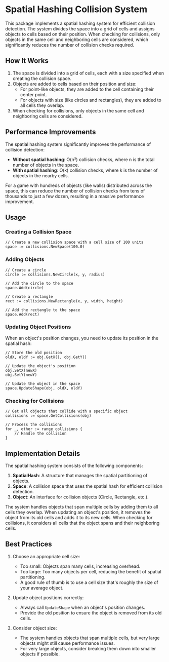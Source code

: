 # Spatial Hashing Collision System

This package implements a spatial hashing system for efficient collision detection. The system divides the space into a grid of cells and assigns objects to cells based on their position. When checking for collisions, only objects in the same cell and neighboring cells are considered, which significantly reduces the number of collision checks required.

## How It Works

1. The space is divided into a grid of cells, each with a size specified when creating the collision space.
2. Objects are added to cells based on their position and size:
   - For point-like objects, they are added to the cell containing their center point.
   - For objects with size (like circles and rectangles), they are added to all cells they overlap.
3. When checking for collisions, only objects in the same cell and neighboring cells are considered.

## Performance Improvements

The spatial hashing system significantly improves the performance of collision detection:

- **Without spatial hashing**: O(n²) collision checks, where n is the total number of objects in the space.
- **With spatial hashing**: O(k) collision checks, where k is the number of objects in the nearby cells.

For a game with hundreds of objects (like walls) distributed across the space, this can reduce the number of collision checks from tens of thousands to just a few dozen, resulting in a massive performance improvement.

## Usage

### Creating a Collision Space

```
// Create a new collision space with a cell size of 100 units
space := collisions.NewSpace(100.0)
```

### Adding Objects

```
// Create a circle
circle := collisions.NewCircle(x, y, radius)

// Add the circle to the space
space.Add(circle)

// Create a rectangle
rect := collisions.NewRectangle(x, y, width, height)

// Add the rectangle to the space
space.Add(rect)
```

### Updating Object Positions

When an object's position changes, you need to update its position in the spatial hash:

```
// Store the old position
oldX, oldY := obj.GetX(), obj.GetY()

// Update the object's position
obj.SetX(newX)
obj.SetY(newY)

// Update the object in the space
space.UpdateShape(obj, oldX, oldY)
```

### Checking for Collisions

```
// Get all objects that collide with a specific object
collisions := space.GetCollisions(obj)

// Process the collisions
for _, other := range collisions {
    // Handle the collision
}
```

## Implementation Details

The spatial hashing system consists of the following components:

1. **SpatialHash**: A structure that manages the spatial partitioning of objects.
2. **Space**: A collision space that uses the spatial hash for efficient collision detection.
3. **Object**: An interface for collision objects (Circle, Rectangle, etc.).

The system handles objects that span multiple cells by adding them to all cells they overlap. When updating an object's position, it removes the object from its old cells and adds it to its new cells. When checking for collisions, it considers all cells that the object spans and their neighboring cells.

## Best Practices

1. Choose an appropriate cell size:
   - Too small: Objects span many cells, increasing overhead.
   - Too large: Too many objects per cell, reducing the benefit of spatial partitioning.
   - A good rule of thumb is to use a cell size that's roughly the size of your average object.

2. Update object positions correctly:
   - Always call `UpdateShape` when an object's position changes.
   - Provide the old position to ensure the object is removed from its old cells.

3. Consider object size:
   - The system handles objects that span multiple cells, but very large objects might still cause performance issues.
   - For very large objects, consider breaking them down into smaller objects if possible.
